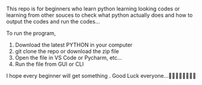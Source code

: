 This repo is for beginners who learn python learning looking codes or learning from other souces  to check what python actually does and how to output the codes and run the codes...

To run the program,

 1. Download the latest PYTHON in your computer
 2. git clone the repo or download the zip file
 3. Open the file in VS Code or Pycharm, etc...
 4. Run the file from GUI or CLI

I hope every beginner will get something . 
Good Luck everyone...🥰🥰🥰🥰🥰🥰🥰🥰
